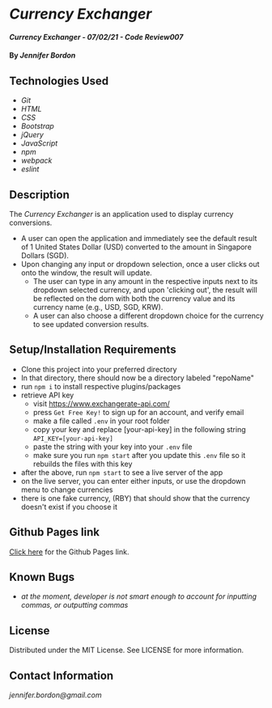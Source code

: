 # _Currency Exchanger_

#### _Currency Exchanger - 07/02/21 - Code Review007_

#### By _**Jennifer Bordon**_

## Technologies Used

* _Git_
* _HTML_
* _CSS_ 
* _Bootstrap_
* _jQuery_
* _JavaScript_
* _npm_
* _webpack_
* _eslint_



## Description
The _Currency Exchanger_ is an application used to display currency conversions. 
- A user can open the application and immediately see the default result of 1 United States Dollar (USD) converted to the amount in Singapore Dollars (SGD). 
- Upon changing any input or dropdown selection, once a user clicks out onto the window, the result will update. 
  - The user can type in any amount in the respective inputs next to its dropdown selected currency, and upon 'clicking out', the result will be reflected on the dom with both the currency value and its currency name (e.g., USD, SGD, KRW). 
  - A user can also choose a different dropdown choice for the currency to see updated conversion results. 

## Setup/Installation Requirements
* Clone this project into your preferred directory
* In that directory, there should now be a directory labeled "repoName"
* run `npm i` to install respective plugins/packages
* retrieve API key
  - visit https://www.exchangerate-api.com/ 
  - press `Get Free Key!` to sign up for an account, and verify email
  - make a file called `.env` in your root folder
  - copy your key and replace [your-api-key] in the following string `API_KEY=[your-api-key]`
  - paste the string with your key into your `.env` file
  - make sure you run `npm start` after you update this `.env` file so it rebuilds the files with this key
* after the above, run `npm start` to see a live server of the app
* on the live server, you can enter either inputs, or use the dropdown menu to change currencies
* there is one fake currency, (RBY) that should show that the currency doesn't exist if you choose it

## Github Pages link

[Click here](https://github.com/bordonj/epicodus-currencyExchanger) for the Github Pages link. 

## Known Bugs

* _at the moment, developer is not smart enough to account for inputting commas, or outputting commas_

## License

Distributed under the MIT License. See LICENSE for more information.


## Contact Information

_jennifer.bordon@gmail.com_